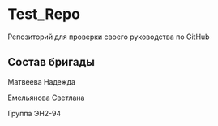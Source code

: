 # Test_Repo
Репозиторий для проверки своего руководства по GitHub

## Состав бригады
Матвеева Надежда

Емельянова Светлана

Группа ЭН2-94
